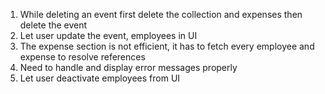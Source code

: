 1. While deleting an event first delete the collection and expenses then delete the event
2. Let user update the event, employees in UI
3. The expense section is not efficient, it has to fetch every employee and expense to resolve references
4. Need to handle and display error messages properly
5. Let user deactivate employees from UI